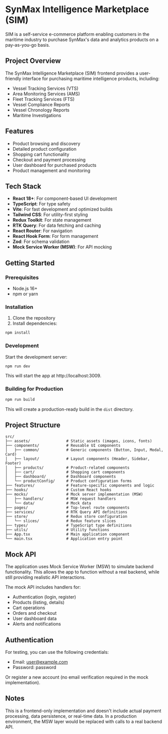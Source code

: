 # SynMax Intelligence Marketplace (SIM)

SIM is a self-service e-commerce platform enabling customers in the maritime industry to purchase SynMax's data and analytics products on a pay-as-you-go basis.

## Project Overview

The SynMax Intelligence Marketplace (SIM) frontend provides a user-friendly interface for purchasing maritime intelligence products, including:

- Vessel Tracking Services (VTS)
- Area Monitoring Services (AMS)
- Fleet Tracking Services (FTS)
- Vessel Compliance Reports
- Vessel Chronology Reports
- Maritime Investigations

## Features

- Product browsing and discovery
- Detailed product configuration
- Shopping cart functionality
- Checkout and payment processing
- User dashboard for purchased products
- Product management and monitoring

## Tech Stack

- **React 18+**: For component-based UI development
- **TypeScript**: For type safety
- **Vite**: For fast development and optimized builds
- **Tailwind CSS**: For utility-first styling
- **Redux Toolkit**: For state management
- **RTK Query**: For data fetching and caching
- **React Router**: For navigation
- **React Hook Form**: For form management
- **Zod**: For schema validation
- **Mock Service Worker (MSW)**: For API mocking

## Getting Started

### Prerequisites

- Node.js 16+
- npm or yarn

### Installation

1. Clone the repository
2. Install dependencies:

```bash
npm install
```

### Development

Start the development server:

```bash
npm run dev
```

This will start the app at http://localhost:3009.

### Building for Production

```bash
npm run build
```

This will create a production-ready build in the `dist` directory.

## Project Structure

```
src/
├── assets/                # Static assets (images, icons, fonts)
├── components/            # Reusable UI components
│   ├── common/            # Generic components (Button, Input, Modal, Card)
│   ├── layout/            # Layout components (Header, Sidebar, Footer)
│   ├── products/          # Product-related components
│   ├── cart/              # Shopping cart components
│   ├── dashboard/         # Dashboard components
│   └── productConfig/     # Product configuration forms
├── features/              # Feature-specific components and logic
├── hooks/                 # Custom React hooks
├── mocks/                 # Mock server implementation (MSW)
│   ├── handlers/          # MSW request handlers
│   └── data/              # Mock data
├── pages/                 # Top-level route components
├── services/              # RTK Query API definitions
├── store/                 # Redux store configuration
│   └── slices/            # Redux feature slices
├── types/                 # TypeScript type definitions
├── utils/                 # Utility functions
├── App.tsx                # Main application component
└── main.tsx               # Application entry point
```

## Mock API

The application uses Mock Service Worker (MSW) to simulate backend functionality. This allows the app to function without a real backend, while still providing realistic API interactions.

The mock API includes handlers for:
- Authentication (login, register)
- Products (listing, details)
- Cart operations
- Orders and checkout
- User dashboard data
- Alerts and notifications

## Authentication

For testing, you can use the following credentials:

- Email: user@example.com
- Password: password

Or register a new account (no email verification required in the mock implementation).

## Notes

This is a frontend-only implementation and doesn't include actual payment processing, data persistence, or real-time data. In a production environment, the MSW layer would be replaced with calls to a real backend API.